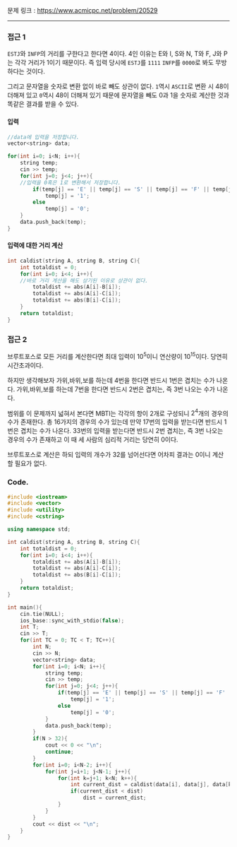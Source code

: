 문제 링크 : https://www.acmicpc.net/problem/20529

<hr>

### 접근 1

`ESTJ`와 `INFP`의 거리를 구한다고 한다면 4이다.
4인 이유는 E와 I, S와 N, T와 F, J와 P는 각각 거리가 1이기 때문이다.
즉 입력 당시에 `ESTJ`를 `1111` `INFP`를 `0000`로 봐도 무방하다는 것이다.

그리고 문자열을 숫자로 변환 없이 바로 빼도 상관이 없다.
`1`역시 `ASCII`로 변환 시 48이 더해져 있고 `0`역시 48이 더해져 있기 때문에 문자열을 빼도 0과 1을 숫자로 계산한 것과 똑같은 결과를 받을 수 있다.

#### 입력
```c++
//data에 입력을 저장합니다.
vector<string> data;

for(int i=0; i<N; i++){
	string temp;
	cin >> temp;
	for(int j=0; j<4; j++){
	//입력을 0혹은 1로 변환해서 저장합니다.
		if(temp[j] == 'E' || temp[j] == 'S' || temp[j] == 'F' || temp[j] == 'P')
			temp[j] = '1';
		else
			temp[j] = '0';
	}
	data.push_back(temp);
}
```

#### 입력에 대한 거리 계산
```c++
int caldist(string A, string B, string C){
    int totaldist = 0;
    for(int i=0; i<4; i++){
    //바로 거리 계산을 해도 상기된 이유로 상관이 없다.
        totaldist += abs(A[i]-B[i]);
        totaldist += abs(A[i]-C[i]);
        totaldist += abs(B[i]-C[i]);
    }
    return totaldist;
}
```

### 접근 2

브루트포스로 모든 거리를 계산한다면 최대 입력이 $10^5$이니 연산량이 $10^15$이다. 당연히 시간초과이다.

하지만 생각해보자
가위,바위,보를 하는데 4번을 한다면 반드시 1번은 겹치는 수가 나온다.
가위,바위,보를 하는데 7번을 한다면 반드시 2번은 겹치는, 즉 3번 나오는 수가 나온다.

범위를 이 문제까지 넓혀서 본다면 MBTI는 각각의 항이 2개로 구성되니 $2^4$개의 경우의 수가 존재한다.
총 16가지의 경우의 수가 있는데 만약 17번의 입력을 받는다면 반드시 1번은 겹치는 수가 나온다.
33번의 입력을 받는다면 반드시 2번 겹치는, 즉 3번 나오는 경우의 수가 존재하고 이 때 세 사람의 심리적 거리는 당연히 0이다.

브루트포스로 계산은 하되 입력의 개수가 32를 넘어선다면 어차피 결과는 0이니 계산 할 필요가 없다.

### Code.
```c++
#include <iostream>
#include <vector>
#include <utility>
#include <cstring>

using namespace std;

int caldist(string A, string B, string C){
    int totaldist = 0;
    for(int i=0; i<4; i++){
        totaldist += abs(A[i]-B[i]);
        totaldist += abs(A[i]-C[i]);
        totaldist += abs(B[i]-C[i]);
    }
    return totaldist;
}

int main(){
    cin.tie(NULL);
    ios_base::sync_with_stdio(false);
    int T;
    cin >> T;
    for(int TC = 0; TC < T; TC++){
        int N;
        cin >> N;
        vector<string> data;
        for(int i=0; i<N; i++){
            string temp;
            cin >> temp;
            for(int j=0; j<4; j++){
                if(temp[j] == 'E' || temp[j] == 'S' || temp[j] == 'F' || temp[j] == 'P')
                    temp[j] = '1';
                else
                    temp[j] = '0';
            }
            data.push_back(temp);
        }
        if(N > 32){
            cout << 0 << "\n";
            continue;
        }
        for(int i=0; i<N-2; i++){
            for(int j=i+1; j<N-1; j++){
                for(int k=j+1; k<N; k++){
                    int current_dist = caldist(data[i], data[j], data[k]);
                    if(current_dist < dist)
                        dist = current_dist;
                }
            }
        }
        cout << dist << "\n";
    }
}
```
